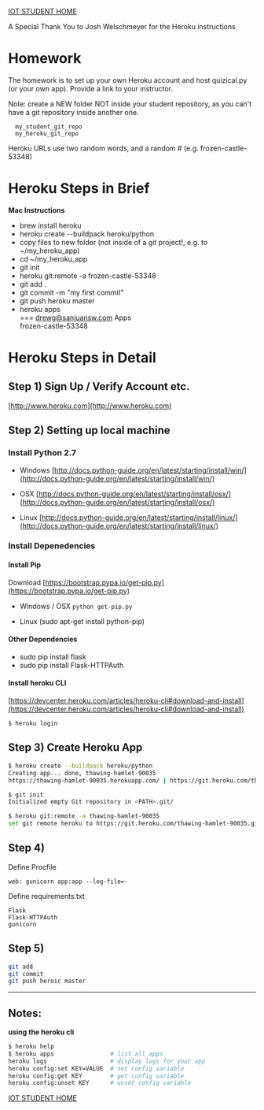 [IOT STUDENT HOME](https://gitlab.com/Gislason/iot-210B-student/blob/master/README.md)

A Special Thank You to Josh Welschmeyer for the Heroku instructions

# Homework

The homework is to set up your own Heroku account and host quizical.py (or your own app).
Provide a link to your instructor.

Note: create a NEW folder NOT inside your student repository, as you can't have a git
repository inside another one.

```
  my_student_git_repo
  my_heroku_git_repo
```

Heroku URLs use two random words, and a random # (e.g. frozen-castle-53348)

# Heroku Steps in Brief

**Mac Instructions**

* brew install heroku
* heroku create --buildpack heroku/python
* copy files to new folder (not inside of a git project!, e.g. to ~/my_heroku_app)
* cd ~/my_heroku_app
* git init
* heroku git:remote -a frozen-castle-53348
* git add .
* git commit -m "my first commit"
* git push heroku master
* heroku apps  
  === drewg@sanjuansw.com Apps  
  frozen-castle-53348  

# Heroku Steps in Detail

## Step 1) Sign Up / Verify Account etc.

[http://www.heroku.com](http://www.heroku.com)

## Step 2) Setting up local machine

### Install Python 2.7

- Windows [http://docs.python-guide.org/en/latest/starting/install/win/](http://docs.python-guide.org/en/latest/starting/install/win/)

- OSX [http://docs.python-guide.org/en/latest/starting/install/osx/](http://docs.python-guide.org/en/latest/starting/install/osx/)

- Linux [http://docs.python-guide.org/en/latest/starting/install/linux/](http://docs.python-guide.org/en/latest/starting/install/linux/)


### Install Depenedencies

#### Install Pip

Download [https://bootstrap.pypa.io/get-pip.py](https://bootstrap.pypa.io/get-pip.py)

- Windows / OSX `python get-pip.py`

- Linux (sudo apt-get install python-pip)

#### Other Dependencies

- sudo pip install flask
- sudo pip install Flask-HTTPAuth

#### Install heroku CLI
 
[https://devcenter.heroku.com/articles/heroku-cli#download-and-install](https://devcenter.heroku.com/articles/heroku-cli#download-and-install)

`$ heroku login`

## Step 3) Create Heroku App

```bash
$ heroku create --buildpack heroku/python
Creating app... done, thawing-hamlet-90035
https://thawing-hamlet-90035.herokuapp.com/ | https://git.heroku.com/thawing-hamlet-90035.git

$ git init
Initialized empty Git repository in <PATH>.git/

$ heroku git:remote -a thawing-hamlet-90035
set git remote heroku to https://git.heroku.com/thawing-hamlet-90035.git
```

## Step 4)

Define Procfile

```text
web: gunicorn app:app --log-file=-
```

Define requirements.txt

```text
Flask
Flask-HTTPAuth
gunicorn
```

## Step 5)

```bash
git add
git commit
git push heroic master
```

-----

## Notes:

**using the heroku cli**

```bash
$ heroku help
$ heroku apps                # list all apps
heroku logs                  # display logs for your app
heroku config:set KEY=VALUE  # set config variable
heroku config:get KEY        # get config variable
heroku config:unset KEY      # unset config variable
```

[IOT STUDENT HOME](https://gitlab.com/Gislason/iot-210B-student/blob/master/README.md)

